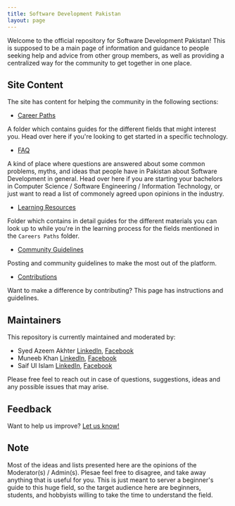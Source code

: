 ```yaml
---
title: Software Development Pakistan
layout: page
---
```


Welcome to the official repository for Software Development Pakistan! This is supposed to be a main page of information and guidance to people seeking help and advice from other group members, as well as providing a centralized way for the community to get together in one place.

## Site Content

The site has content for helping the community in the following sections:

- [Career Paths]({{site.url}}/career-paths/)

A folder which contains guides for the different fields that might interest you. Head over here if you're looking to get started in a specific technology.

- [FAQ]({{site.url}}/FAQs)

A kind of place where questions are answered about some common problems, myths, and ideas that people have in Pakistan about Software Development in general. Head over here if you are starting your bachelors in Computer Science / Software Engineering / Information Technology, or just want to read a list of commonely agreed upon opinions in the industry.

- [Learning Resources]({{site.url}}/learning-resources)

Folder which contains in detail guides for the different materials you can look up to while you're in the learning process for the fields mentioned in the `Careers Paths` folder.

- [Community Guidelines]({{site.url}}/community-guidelines)

Posting and community guidelines to make the most out of the platform.

- [Contributions]({{site.url}}/contributing)

Want to make a difference by contributing? This page has instructions and guidelines.

## Maintainers

This repository is currently maintained and moderated by:

- Syed Azeem Akhter [LinkedIn](https://www.linkedin.com/in/azma/), [Facebook](https://www.facebook.com/azimeister)
- Muneeb Khan [LinkedIn](https://www.linkedin.com/in/muneebjs/), [Facebook](https://www.facebook.com/muneebjs)
- Saif Ul Islam [LinkedIn](https://www.linkedin.com/in/https://www.linkedin.com/in/saif-ul-islam-93786b187//), [Facebook](https://www.facebook.com/SaifUlIslam9820)

Please free feel to reach out in case of questions, suggestions, ideas and any possible issues that may arise.

## Feedback

Want to help us improve? [Let us know!](https://docs.google.com/forms/d/e/1FAIpQLSf2XbAcp7UOTl_0HvPB1X0Z0oY5bYv32JmybtlGRxPPbihdbA/viewform?usp=sf_link)

## Note

Most of the ideas and lists presented here are the opinions of the Moderator(s) / Admin(s). Plesae feel free to disagree, and take away anything that is useful for you. This is just meant to server a beginner's guide to this huge field, so the target audience here are beginners, students, and hobbyists willing to take the time to understand the field.
